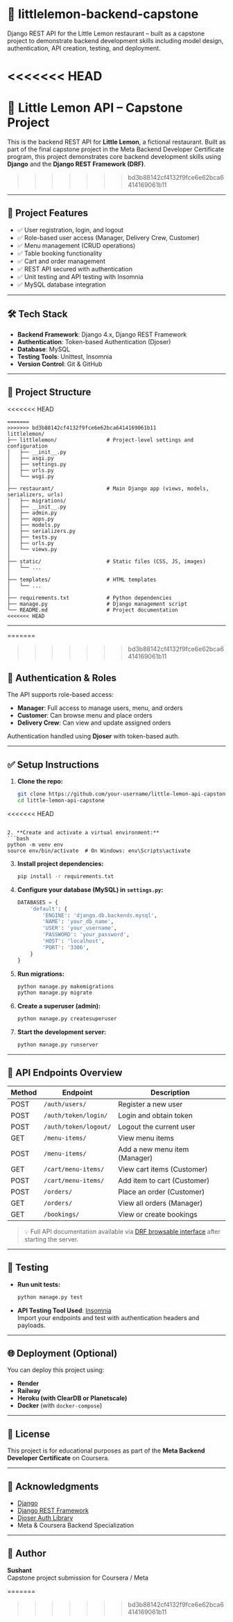 
# 🍋 littlelemon-backend-capstone

Django REST API for the Little Lemon restaurant – built as a capstone project to demonstrate backend development skills including model design, authentication, API creation, testing, and deployment.

<<<<<<< HEAD
=======
# 🍋 Little Lemon API – Capstone Project

This is the backend REST API for **Little Lemon**, a fictional restaurant. Built as part of the final capstone project in the Meta Backend Developer Certificate program, this project demonstrates core backend development skills using **Django** and the **Django REST Framework (DRF)**.

>>>>>>> bd3b88142cf4132f9fce6e62bca6414169061b11
---

## 🚀 Project Features

- ✅ User registration, login, and logout
- ✅ Role-based user access (Manager, Delivery Crew, Customer)
- ✅ Menu management (CRUD operations)
- ✅ Table booking functionality
- ✅ Cart and order management
- ✅ REST API secured with authentication
- ✅ Unit testing and API testing with Insomnia
- ✅ MySQL database integration

---

## 🛠️ Tech Stack

- **Backend Framework**: Django 4.x, Django REST Framework
- **Authentication**: Token-based Authentication (Djoser)
- **Database**: MySQL
- **Testing Tools**: Unittest, Insomnia
- **Version Control**: Git & GitHub

---

## 📂 Project Structure

<<<<<<< HEAD
```
=======
>>>>>>> bd3b88142cf4132f9fce6e62bca6414169061b11
littlelemon/
├── littlelemon/                # Project-level settings and configuration
│   ├── __init__.py
│   ├── asgi.py
│   ├── settings.py
│   ├── urls.py
│   └── wsgi.py
│
├── restaurant/                 # Main Django app (views, models, serializers, urls)
│   ├── migrations/
│   ├── __init__.py
│   ├── admin.py
│   ├── apps.py
│   ├── models.py
│   ├── serializers.py
│   ├── tests.py
│   ├── urls.py
│   └── views.py
│
├── static/                     # Static files (CSS, JS, images)
│   └── ...
│
├── templates/                  # HTML templates
│   └── ...
│
├── requirements.txt            # Python dependencies
├── manage.py                   # Django management script
└── README.md                   # Project documentation
<<<<<<< HEAD
```

---
=======

>>>>>>> bd3b88142cf4132f9fce6e62bca6414169061b11

## 🔐 Authentication & Roles

The API supports role-based access:
- **Manager**: Full access to manage users, menu, and orders
- **Customer**: Can browse menu and place orders
- **Delivery Crew**: Can view and update assigned orders

Authentication handled using **Djoser** with token-based auth.

---

## ✅ Setup Instructions

1. **Clone the repo:**
   ```bash
   git clone https://github.com/your-username/little-lemon-api-capstone.git
   cd little-lemon-api-capstone
<<<<<<< HEAD
   ```

2. **Create and activate a virtual environment:**
   ```bash
   python -m venv env
   source env/bin/activate  # On Windows: env\Scripts\activate
   ```

3. **Install project dependencies:**
   ```bash
   pip install -r requirements.txt
   ```

4. **Configure your database (MySQL) in `settings.py`:**
   ```python
   DATABASES = {
       'default': {
           'ENGINE': 'django.db.backends.mysql',
           'NAME': 'your_db_name',
           'USER': 'your_username',
           'PASSWORD': 'your_password',
           'HOST': 'localhost',
           'PORT': '3306',
       }
   }
   ```

5. **Run migrations:**
   ```bash
   python manage.py makemigrations
   python manage.py migrate
   ```

6. **Create a superuser (admin):**
   ```bash
   python manage.py createsuperuser
   ```

7. **Start the development server:**
   ```bash
   python manage.py runserver
   ```

---

## 📮 API Endpoints Overview

| Method | Endpoint                     | Description                      |
|--------|------------------------------|----------------------------------|
| POST   | `/auth/users/`               | Register a new user              |
| POST   | `/auth/token/login/`         | Login and obtain token           |
| POST   | `/auth/token/logout/`        | Logout the current user          |
| GET    | `/menu-items/`               | View menu items                  |
| POST   | `/menu-items/`               | Add a new menu item (Manager)    |
| GET    | `/cart/menu-items/`          | View cart items (Customer)       |
| POST   | `/cart/menu-items/`          | Add item to cart (Customer)      |
| POST   | `/orders/`                   | Place an order (Customer)        |
| GET    | `/orders/`                   | View all orders (Manager)        |
| GET    | `/bookings/`                 | View or create bookings          |

> 💡 Full API documentation available via [DRF browsable interface](http://127.0.0.1:8000/) after starting the server.

---

## 🧪 Testing

- **Run unit tests:**
   ```bash
   python manage.py test
   ```

- **API Testing Tool Used**: [Insomnia](https://insomnia.rest/)  
  Import your endpoints and test with authentication headers and payloads.

---

## 🌐 Deployment (Optional)

You can deploy this project using:

- **Render**
- **Railway**
- **Heroku (with ClearDB or Planetscale)**
- **Docker** (with `docker-compose`)

---

## 📌 License

This project is for educational purposes as part of the **Meta Backend Developer Certificate** on Coursera.

---

## 🙌 Acknowledgments

- [Django](https://www.djangoproject.com/)
- [Django REST Framework](https://www.django-rest-framework.org/)
- [Djoser Auth Library](https://djoser.readthedocs.io/)
- Meta & Coursera Backend Specialization

---

## 👤 Author

**Sushant**  
Capstone project submission for Coursera / Meta  

=======
>>>>>>> bd3b88142cf4132f9fce6e62bca6414169061b11
